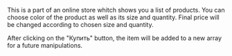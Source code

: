 This is a part of an online store whitch shows you a list of products.
You can choose color of the product as well as its size and quantity. 
Final price will be changed according to chosen size and quantity.

After clicking on the "Купить" button, the item will be added to a new array for a future manipulations.

